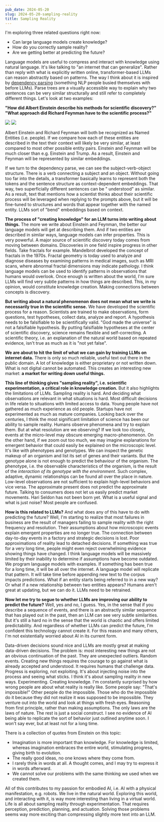 ```yaml
---
pub_date: 2024-05-20
slug: 2024-05-20-sampling-reality
title: Sampling Reality
---
```


I'm exploring three related questions right now:

- Can large language models create knowledge?
- How do you correctly sample reality?
- Are we getting better at predicting the future?

Language models are useful to compress and interact with knowledge using natural language. It's like talking to "an
internet that can generalize". Rather than reply with what is explicitly written online, transformer-based LLMs can
reason abstractly based on patterns. The way I think about it is inspired
by [dependency parsing](https://en.wikipedia.org/wiki/Parse_tree) (something NLP people busied themselves with before
LLMs). Parse trees are a visually accessible way to explain why two sentences can be very similar structurally and still
refer to completely different things. Let's look at two examples:

**"How did Albert Einstein describe his methods for scientific discovery?"**
**"What approach did Richard Feynman have to the scientific process?"**

![](https://storage.googleapis.com/langkilde-se-images/parse1.png)
![](https://storage.googleapis.com/langkilde-se-images/parse2.png)

Albert Einstein and Richard Feynman will both be recognized as Named Entities (i.e. people). If we compare how each of
these entities are described in the text their context will likely be very similar, at least compared to most other
possible entity pairs. Einstein and Feynman will be much closer than e.g. Einstein and Trump. As a result, Einstein and
Feynman will be represented by similar embeddings.

If we turn to the dependency parse, we can see the subject-verb-object structure. There is a verb connecting a subject
and an object. Without going too far into the details, a transformer basically learns to represent both the tokens and
the sentence structure as context-dependent embeddings. That way, two superficially different sentences can be "
understood" as similar. As a result, text that mentions how a scientist thinks about their scientific process will be
leveraged when replying to the prompts above, but it will be fine-tuned to structures and words that appear together
with the named entity. LLMs sort of "bend" embeddings based on context.

**The process of "creating knowledge" for an LLM turns into writing about things.** The more we write about Einstein and
Feynman, the better our language models will get at describing them. And if two entities are described in similar ways,
language models can infer properties. This is very powerful. A major source of scientific discovery today comes from
moving between domains. Discoveries in one field inspire progress in other fields. Take fractals for example. Mandelbrot
developed the concept of fractals in the 1970s. Fractal geometry is today used to analyze and diagnose diseases by
examining patterns in medical images, such as MRI scans, where abnormal fractal dimensions may indicate pathology. I
think language models can be used to identify patterns in observations that humans would overlook. Once enough is
written about the world, I'm sure LLMs will find very subtle patterns in how things are described. This, in my opinion,
would constitute knowledge creation. Making connections between concepts is discovery.

**But writing about a natural phenomenon does not mean what we write is necessarily true in the scientific sense.** We
have developed the scientific process for a reason. Scientists are trained to make observations, form questions, test
hypotheses, collect data, analyze and report. A hypothesis needs to be falsifiable to be scientifically valid. "God made
the universe" is not a falsifiable hypothesis. By putting falsifiable hypotheses at the center of scientific discovery,
science remains flexible and self-correcting. A scientific theory, i.e. an explanation of the natural world based on
repeated evidence, isn't true as much as it is "not yet false".

**We are about to hit the limit of what we can gain by training LLMs on internet data.** There is only so much reliable,
useful text out there in the public domain. A lot of knowledge is either proprietary or not written down. What is not
digital cannot be automated. This creates an interesting new market: **a market for writing down useful things.**

**This line of thinking gives "sampling reality", i.e. scientific experimentation, a critical role in knowledge
creation.** But it also highlights the limitations of LLMs. Sampling reality is hard. And deciding what observations are
relevant in what situations is hard. Most difficult decisions in life relate to situations with limited access to data.
Young people have not gathered as much experience as old people. Startups have not experimented as much as mature
companies. Looking back over the centuries, I think the most significant limitation of science has been our ability to
sample reality. Humans observe phenomena and try to explain them. But at what resolution are we observing? If we look
too closely, events at the micro-level may obscure emerging macro-phenomenon. On the other hand, if we zoom out too
much, we may imagine explanations for emergent behavior that could easily be explained on the microscopic level. It's
like with phenotypes and genotypes. We can inspect the genetic makeup of an organism and list its set of genes and their
variants. But the genotype alone is not enough to predict the behaviour of the organism. The phenotype, i.e. the
observable characteristics of the organism, is the result of the _interaction of its genotype with the environment_.
Such complex, adaptive, dynamic relationships can be found all over the place in nature. Low-level observations are not
sufficient to explain high-level behaviors and vice versa. The approximate present does not predict the approximate
future. Talking to consumers does not let us easily predict market movements. Hari Seldon has not been born yet. What is
a useful signal and what is just noise? Most people are confused.

**How is this related to LLMs?** And what does any of this have to do with predicting the future? Well, I'm starting to
realize that most failures in business are the result of managers failing to sample reality with the right frequency and
resolution. Their assumptions about how microscopic events explain emergent properties are no longer true. The
connection between day-to-day events in a factory and strategic decisions is lost. Poor approximations of reality lead
to detached decisions. If something was true for a very long time, people might even reject overwhelming evidence
showing things have changed. I think language models will be massively limited by their inability to determine if
assumptions have become outdated. We program language models with examples. If something has been true for a long time,
it will be all over the internet. A language model will replicate that pattern. It will take time before appending new
text to the corpus impacts predictions. What if an entity starts being referred to in a new way? Or what if a new
relationship between two entities appears? Humans aren't great at updating, but we can do it. LLMs need to be retrained.

**Now let me try to segue to whether LLMs are improving our ability to predict the future?** Well, yes and no, I guess.
Yes, in the sense that if you describe a sequence of events, and there is an abstractly similar sequence that has played
out in the past, then an LLM can see very subtle similarities. But it's still a hard no in the sense that the world is
chaotic and offers limited predictability. And regardless of whether LLMs can predict the future, I'm confident this
technology cannot create it. For this reason and many others, I'm not existentially worried about AI in its current
form.

Data-driven decisions sound nice and LLMs are mostly great at making data-driven decisions. The problem is: most
interesting new things are not an obvious continuation of the past. They are unexpected outliers. Random events.
Creating new things requires the courage to go against what is already accepted and understood. It requires humans that
challenge data. Progress is exploring, not exploiting. It's about injecting noise into the process and seeing what
sticks. I think it's about sampling reality in new ways. Experimenting. Creating knowledge. I'm constantly surprised by
how wrong people are about what reality is really like. Some people say: "That's impossible!" Other people do the
impossible. Those who do the impossible do it because they did not realize it was supposed to be impossible. They
venture out into the world and look at things with fresh eyes. Reasoning from first principle, rather than making
assumptions. The only laws are the laws of nature. The rest is just a social construct. I see no evidence of AI being
able to replicate the sort of behavior just outlined anytime soon. I won't say ever, but at least not for a long time.

There is a collection of quotes from Einstein on this topic:

- Imagination is more important than knowledge. For knowledge is limited, whereas imagination embraces the entire world,
  stimulating progress, giving birth to evolution.
- The really good ideas, no one knows where they come from.
- I rarely think in words at all. A thought comes, and I may try to express it in words afterward.
- We cannot solve our problems with the same thinking we used when we created them.

All of this contributes to my passion for embodied AI, i.e. AI with a physical manifestation, e.g. robots. We live in
the natural world. Exploring this world, and interacting with it, is way more interesting than living in a virtual
world. Life is all about sampling reality through experimentation. That requires perception, prediction, planning, and
actuation. Solving those problems seems way more exciting than compressing slightly more text into an LLM.

